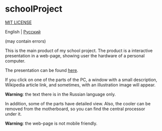 # schoolProject

[MIT LICENSE](https://github.com/Yarishe/schoolProject/blob/master/LICENSE)

English | [Русский](README.ru.md)

(may contain errors)

This is the main product of my school project. The product is a interactive presentation in a web-page, showing user the hardware of a personal computer.

The presentation can be found [here](https://yarishe.github.io/schoolProject/).

If you click on one of the parts of the PC, a window with a small description, Wikipedia article link, and sometimes, with an illustration image will appear. 

**Warning**: the text there is in the Russian language only.

In addition, some of the parts have detailed view. Also, the cooler can be removed from the motherboard, so you can find the central processor under it.

**Warning**: the web-page is not mobile friendly.

